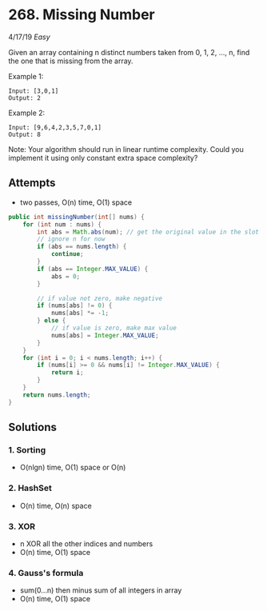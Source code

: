 # 268. Missing Number
4/17/19
*Easy*

Given an array containing n distinct numbers taken from 0, 1, 2, ..., n, find the one that is missing from the array.

Example 1:
```
Input: [3,0,1]
Output: 2
```
Example 2:
```
Input: [9,6,4,2,3,5,7,0,1]
Output: 8
```
Note:
Your algorithm should run in linear runtime complexity. Could you implement it using only constant extra space complexity?

## Attempts
- two passes, O(n) time, O(1) space
```Java
public int missingNumber(int[] nums) {
    for (int num : nums) {
        int abs = Math.abs(num); // get the original value in the slot
        // ignore n for now
        if (abs == nums.length) {
            continue;
        }
        if (abs == Integer.MAX_VALUE) {
            abs = 0;
        }

        // if value not zero, make negative
        if (nums[abs] != 0) {
            nums[abs] *= -1;
        } else {
            // if value is zero, make max value
            nums[abs] = Integer.MAX_VALUE;
        }
    }
    for (int i = 0; i < nums.length; i++) {
        if (nums[i] >= 0 && nums[i] != Integer.MAX_VALUE) {
            return i;
        }
    }
    return nums.length;
}
```

## Solutions
### 1. Sorting
- O(nlgn) time, O(1) space or O(n)
### 2. HashSet
- O(n) time, O(n) space
### 3. XOR
- n XOR all the other indices and numbers
- O(n) time, O(1) space
### 4. Gauss's formula
- sum(0...n) then minus sum of all integers in array
- O(n) time, O(1) space
